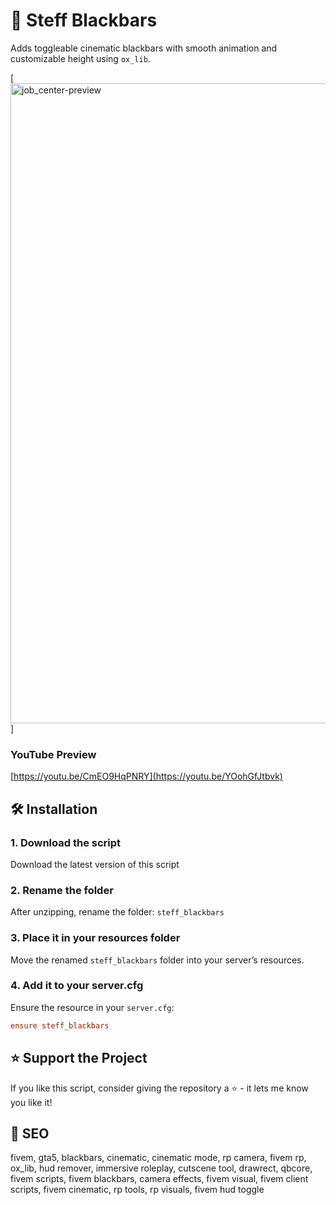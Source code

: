 # 🚀 Steff Blackbars

Adds toggleable cinematic blackbars with smooth animation and customizable height using `ox_lib`.

[<img width="1536" height="1024" alt="job_center-preview" src="[https://github.com/user-attachments/assets/eed6d727-a07c-44c1-a34e-45dfee70d385](https://imgur.com/Ft0vy24)" />]

### YouTube Preview
[https://youtu.be/CmEO9HqPNRY](https://youtu.be/YOohGfJtbvk)

## 🛠️ Installation

### 1. **Download the script**

Download the latest version of this script

### 2. **Rename the folder**

After unzipping, rename the folder: `steff_blackbars`

### 3. **Place it in your resources folder**

Move the renamed `steff_blackbars` folder into your server’s resources.

### 4. **Add it to your server.cfg**

Ensure the resource in your `server.cfg`:

```cfg
ensure steff_blackbars
```

## ⭐ Support the Project
If you like this script, consider giving the repository a ⭐️ - it lets me know you like it!

## 🎯 SEO

fivem, gta5, blackbars, cinematic, cinematic mode, rp camera, fivem rp, ox_lib, hud remover, immersive roleplay, cutscene tool, drawrect, qbcore, fivem scripts, fivem blackbars, camera effects, fivem visual, fivem client scripts, fivem cinematic, rp tools, rp visuals, fivem hud toggle
